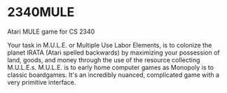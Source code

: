 # 2340MULE
Atari MULE game for CS 2340

Your task in M.U.L.E. or Multiple Use Labor Elements, is to colonize the planet IRATA (Atari spelled backwards) by maximizing your possession of land, goods, and money through the use of the resource collecting M.U.L.E.s. M.U.L.E. is to early home computer games as Monopoly is to classic boardgames. It's an incredibly nuanced, complicated game with a very primitive interface.

